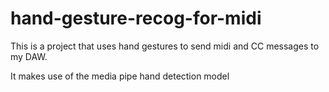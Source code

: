 # hand-gesture-recog-for-midi
 This is a project that uses hand gestures to send midi and CC messages to my DAW.

It makes use of the media pipe hand detection model
 